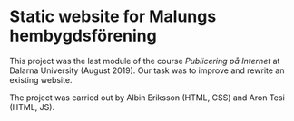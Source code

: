 Static website for Malungs hembygdsförening
==============================================

This project was the last module of the course _Publicering på Internet_ at Dalarna University (August 2019). Our task was to improve and rewrite an existing website.

The project was carried out by Albin Eriksson (HTML, CSS) and Aron Tesi (HTML, JS).
